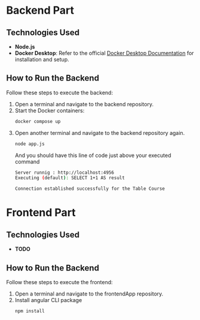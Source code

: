 # Backend Part

## Technologies Used
- **Node.js**
- **Docker Desktop**: Refer to the official [Docker Desktop Documentation](https://docs.docker.com/desktop/) for installation and setup.

## How to Run the Backend
Follow these steps to execute the backend:

1. Open a terminal and navigate to the backend repository.
2. Start the Docker containers:
   ```bash
   docker compose up
3. Open another terminal and navigate to the backend repository again.
   ```bash
   node app.js
   ```
    And you should have this line of code just above your executed command 
    ```bash
    Server runnig : http://localhost:4956
    Executing (default): SELECT 1+1 AS result
    
    Connection established successfully for the Table Course 

# Frontend Part

## Technologies Used 
- **TODO**

## How to Run the Backend
Follow these steps to execute the frontend:

1. Open a terminal and navigate to the frontendApp repository.
2. Install angular CLI package
   ```bash
   npm install
   ```
   

  
